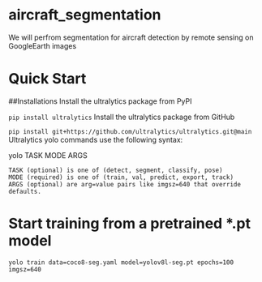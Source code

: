# aircraft_segmentation
We will perfrom segmentation for aircraft detection by remote sensing on GoogleEarth images

# Quick Start
##Installations
Install the ultralytics package from PyPI

`
pip install ultralytics
`
Install the ultralytics package from GitHub


`pip install git+https://github.com/ultralytics/ultralytics.git@main
`
Ultralytics yolo commands use the following syntax:

yolo TASK MODE ARGS

    TASK (optional) is one of (detect, segment, classify, pose)
    MODE (required) is one of (train, val, predict, export, track)
    ARGS (optional) are arg=value pairs like imgsz=640 that override defaults.

# Start training from a pretrained *.pt model

`
yolo train data=coco8-seg.yaml model=yolov8l-seg.pt epochs=100 imgsz=640
`
